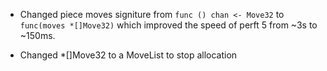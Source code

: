 * Changed piece moves signiture from `func () chan <- Move32` to `func(moves *[]Move32)` which improved the speed of perft 5 from ~3s to ~150ms.

* Changed *[]Move32 to a MoveList to stop allocation
